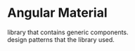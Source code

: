 # Angular Material

library that contains generic components.  
design patterns that the library used.

